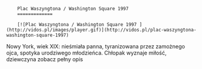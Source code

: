 
        Plac Waszyngtona / Washington Square 1997 
        =============
        
        [![Plac Waszyngtona / Washington Square 1997 ](http://vidos.pl/images/player.gif)](http://vidos.pl/plac-waszyngtona-washington-square-1997)
        
        
 Nowy York, wiek XIX: nieśmiała panna, tyranizowana przez zamożnego ojca, spotyka urodziwego młodzieńca. Chłopak wyznaje miłość, dziewczyna zobacz pełny opis
    